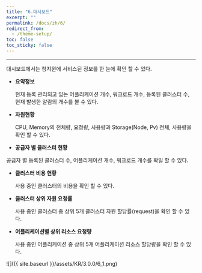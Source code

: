 ```yaml
---
title: "6.대시보드"
excerpt: ""
permalink: /docs/zh/6/
redirect_from:
  - /theme-setup/
toc: false
toc_sticky: false
---
```


---
대시보드에서는 청지윈에 서비스된 정보를 한 눈에 확인 할 수 있다.

* **요약정보**

  현재 등록 관리되고 있는 어플리케이션 개수, 워크로드 개수, 등록된 클러스터 수, 현재 발생한 알람의 개수를 볼 수 있다.

* **자원현황**

  CPU, Memory의 전체량, 요청량, 사용량과 Storage(Node, Pv) 전체, 사용량을 확인 할 수 있다.

* **공급자 별 클러스터 현황**

 공급자 별 등록된 클러스터 수, 어플리케이션 개수, 워크로드 개수를 확일 할 수 있다.

* **클러스터 비용 현황**

  사용 중인 클러스터의 비용을 확인 할 수 있다.

* **클러스터 상위 자원 요청률**

  사용 중인 클러스터 중 상위 5개 클러스터 자원 할당률\(request\)을 확인 할 수 있다.

* **어플리케이션별 상위 리소스 요청량**

  사용 중인 어플리케이션 중 상위 5개 어플리케이션 리소스 할당량을 확인 할 수 있다.

![]({{ site.baseurl }}/assets/KR/3.0.0/6_1.png)
